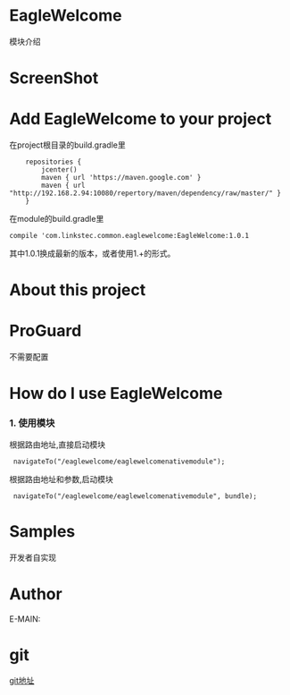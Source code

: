# EagleWelcome
模块介绍
# ScreenShot

# Add EagleWelcome to your project
在project根目录的build.gradle里
```
    repositories {
        jcenter()
        maven { url 'https://maven.google.com' }
        maven { url "http://192.168.2.94:10080/repertory/maven/dependency/raw/master/" }
    }
```
在module的build.gradle里
```
compile 'com.linkstec.common.eaglewelcome:EagleWelcome:1.0.1
```
其中1.0.1换成最新的版本，或者使用1.+的形式。
# About this project

# ProGuard
不需要配置

# How do I use EagleWelcome
### **1. 使用模块**

根据路由地址,直接启动模块
```
 navigateTo("/eaglewelcome/eaglewelcomenativemodule");
```
根据路由地址和参数,启动模块
```
 navigateTo("/eaglewelcome/eaglewelcomenativemodule", bundle);
```

# Samples
开发者自实现

# Author
E-MAIN:


# git

[git地址](http://192.168.2.94:10080/module/android/common/EagleWelcome)









